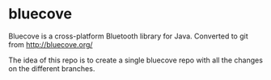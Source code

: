 bluecove
========

Bluecove is a cross-platform Bluetooth library for Java. Converted to git from http://bluecove.org/

The idea of this repo is to create a single bluecove repo with all the changes on the different branches.
